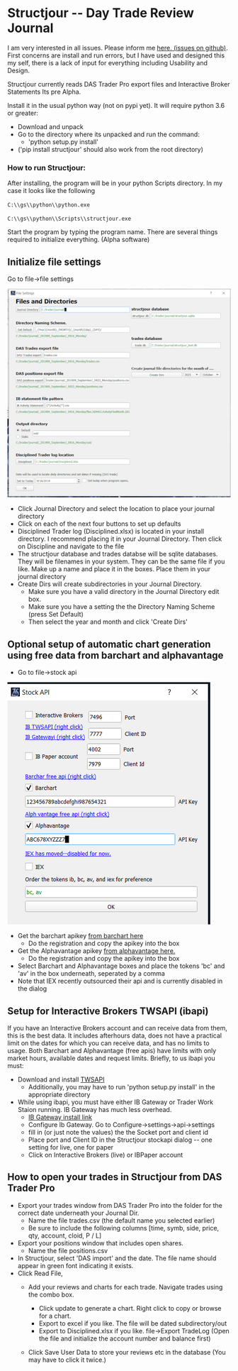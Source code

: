 # Structjour -- Day Trade Review Journal

I am very interested in all issues. Please inform me [here. (issues on github)](https://github.com/MikePia/structjour/issues). First concerns are install and run errors, but I have used and designed this my self, there is a lack of input for everything including Usability and Design.

Structjour currently reads DAS Trader Pro export files and Interactive Broker Statements
Its pre Alpha. 

Install it in the usual python way (not on pypi yet). It will require python 3.6 or greater:
   * Download and unpack
   * Go to the directory where its unpacked and run the command:
       * 'python setup.py install'
   * ('pip install structjour' should also work from the root directory)


   

### How to run Structjour:

After installing, the program will be in your python Scripts directory. In my case it looks like the following
 
   `C:\\gs\\python\\python.exe`

   `C:\\gs\\python\\Scripts\\structjour.exe`

Start the program by typing the program name. There are several things required to initialize everything. (Alpha software)

## Initialize file settings
Go to file->file settings

![filesettings.png](images/filesettings.png)


  * Click Journal Directory and select the location to place your journal directory
  * Click on each of the next four buttons to set up defaults
  * Disciplined Trader log (Disciplined.xlsx) is located in your install directory. I recommend placing it in your Journal Directory. Then click on Discipline and navigate to the file
   * The structjour database and trades databse will be sqlite databases. They will be filenames in your system. They can be the same file if you like. Make up a name and place it in the boxes. Place them in your journal directory
   * Create Dirs will create subdirectories in your Journal Directory. 
       * Make sure you have a valid directory in the Journal Directory edit box.
       * Make sure you have a setting the the Directory Naming Scheme (press Set Default)
       * Then select the year and month and click 'Create Dirs'

## Optional setup of automatic chart generation using free data from barchart and alphavantage
   * Go to file->stock api 

![filesettings.png](images/stockapi.png)

   * Get the barchart apikey [from barchart here](https://www.barchart.com/ondemand/free-market-data-api )
      * Do the registration and copy the apikey into the box
   * Get the Alphavantage apikey [from alphavantage here.](https://www.alphavantage.co/support/#api-key) 
      * Do the registration and copy the apikey into the box
   * Select Barchart and Alphavantage boxes and place the tokens 'bc' and 'av' in the box underneath, seperated by a comma
   * Note that IEX recently outsourced their api and is currently disabled in the dialog

## Setup for Interactive Brokers TWSAPI (ibapi)
If you have an Interactive Brokers account and can receive data from them, this is the best data. It includes afterhours data, does not have a practical limit on the dates for which you can receive data, and has no limits to usage. Both Barchart and Alphavantage (free apis) have limits with only market hours, available dates and request limits.
Briefly, to us ibapi you must:
   * Download and install [TWSAPI](https://interactivebrokers.github.io/) 
      * Additionally, you may have to run 'python setup.py install' in the appropriate directory
   * While using ibapi, you must have either IB Gateway or Trader Work Staion running. IB Gateway has much less overhead. 
      * [IB Gateway install link](https://www.interactivebrokers.com/en/index.php?f=16457)
      * Configure Ib Gateway. Go to Configure->settings->api->settings
      * fill in (or just note the values) the the Socket port and client id
      * Place port and Client ID in the Structjour stockapi dialog -- one setting for live, one for paper
      * Click on Interactive Brokers (live) or IBPaper account

## How to open your trades in Structjour from DAS Trader Pro
   * Export your trades window from DAS Trader Pro into the folder for the correct date underneath your Journal Dir. 
      * Name the file trades.csv (the default name you selected earlier)
      * Be sure to include the following columns [time, symb, side, price, qty, account, cloid, P / L] 
   * Export your positions window that includes open shares. 
      * Name the file positions.csv
   * In Structjour, select 'DAS import' and the date. The file name should appear in green font indicating it exists.
   * Click Read File,   
      * Add your reviews and charts for each trade. Navigate trades using the combo box.
          * Click update to generate a chart. Right click to copy or browse for a chart.
          * Export to excel if you like. The file will be dated subdirectory/out
          * Export to Disciplined.xlsx if you like. file->Export TradeLog (Open the file and initialize the account number and balance first)

      * Click Save User Data to store your reviews etc in the database (You may have to click it twice.)
